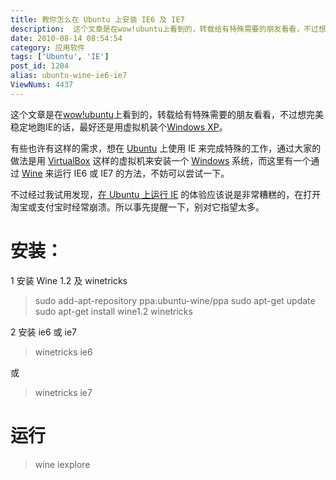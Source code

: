 ```yaml
---
title: 教你怎么在 Ubuntu 上安装 IE6 及 IE7
description:  这个文章是在wow!ubuntu上看到的，转载给有特殊需要的朋友看看，不过想完美稳定地跑IE的话，最好还是用虚拟机装个post/Deepin-LiteXP-Windows-XP-SP3-V6.2.html">WindowsXP。有些也许有这样的需求，想在 /tags/Ubuntu">Ubuntu 上使用IE来完成特殊的工作，通过大家的做法是用 /tags/VirtualBox">VirtualBox 这样的虚拟机来安装一个 post/Deepin-GHOST-XP-SP3-V9.0-ISO.html">Windows 系统，而这里有一个通过 /tags/wine">Wine 来运行IE6或IE7的方法，不妨可以尝试一下。
date: 2010-08-14 08:54:54
category: 应用软件
tags: ['Ubuntu', 'IE']
post_id: 1204
alias: ubuntu-wine-ie6-ie7
ViewNums: 4437
---
```


这个文章是在[wow!ubuntu](http://wowubuntu.com/)上看到的，转载给有特殊需要的朋友看看，不过想完美稳定地跑IE的话，最好还是用虚拟机装个[Windows XP](/blog/deepin-litexp-windows-xp-sp3-v62)。

有些也许有这样的需求，想在 [Ubuntu](/tags/Ubuntu) 上使用 IE 来完成特殊的工作，通过大家的做法是用 [VirtualBox](/tags/VirtualBox) 这样的虚拟机来安装一个 [Windows](/blog/deepin-ghost-xp-sp3-v90-iso) 系统，而这里有一个通过 [Wine](/tags/wine) 来运行 IE6 或 IE7 的方法，不妨可以尝试一下。

不过经过我试用发现，[在 Ubuntu 上运行 IE](/blog/ubuntu-wine-ie6-ie7) 的体验应该说是非常糟糕的，在打开淘宝或支付宝时经常崩溃。所以事先提醒一下，别对它指望太多。

# 安装：

1 安装 Wine 1.2 及 winetricks

> sudo add-apt-repository ppa:ubuntu-wine/ppa
> sudo apt-get update
> sudo apt-get install wine1.2 winetricks

2 安装 ie6 或 ie7

> winetricks ie6

或

> winetricks ie7

# 运行

> wine iexplore

